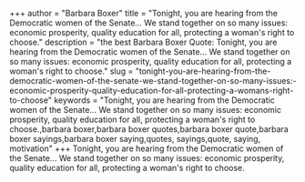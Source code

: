 +++
author = "Barbara Boxer"
title = "Tonight, you are hearing from the Democratic women of the Senate... We stand together on so many issues: economic prosperity, quality education for all, protecting a woman's right to choose."
description = "the best Barbara Boxer Quote: Tonight, you are hearing from the Democratic women of the Senate... We stand together on so many issues: economic prosperity, quality education for all, protecting a woman's right to choose."
slug = "tonight-you-are-hearing-from-the-democratic-women-of-the-senate-we-stand-together-on-so-many-issues:-economic-prosperity-quality-education-for-all-protecting-a-womans-right-to-choose"
keywords = "Tonight, you are hearing from the Democratic women of the Senate... We stand together on so many issues: economic prosperity, quality education for all, protecting a woman's right to choose.,barbara boxer,barbara boxer quotes,barbara boxer quote,barbara boxer sayings,barbara boxer saying,quotes, sayings,quote, saying, motivation"
+++
Tonight, you are hearing from the Democratic women of the Senate... We stand together on so many issues: economic prosperity, quality education for all, protecting a woman's right to choose.
